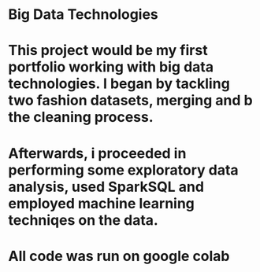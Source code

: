 # Big Data Technologies
# This project would be my first portfolio working with big data technologies. I began by tackling two fashion datasets, merging and b the cleaning process.
# Afterwards, i proceeded in performing some exploratory data analysis, used SparkSQL and employed machine learning techniqes on the data.
# All code was run on google colab
